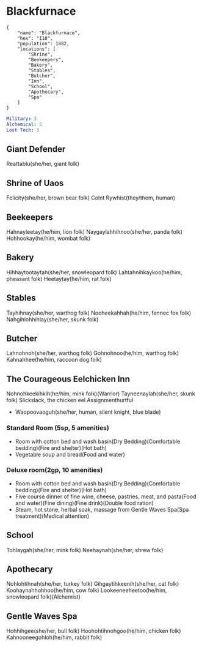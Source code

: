 # Blackfurnace

```
{
    "name": "Blackfurnace",
    "hex": "I10",
    "population": 1882,
    "locations": [
        "Shrine",
        "Beekeepers",
        "Bakery",
        "Stables",
        "Butcher",
        "Inn",
        "School",
        "Apothecary",
        "Spa"
    ]
}
```
```yml
Military: 3
Alchemical: 5
Lost Tech: 3
```

## Giant Defender
Reattablu(she/her, giant folk)

## Shrine of Uaos
Felicity(she/her, brown bear folk)
Colnt Rywhist(they/them, human)

## Beekeepers
Hahnayleetay(he/him, lion folk)
Naygaylahhihnoo(she/her, panda folk)
Hohhookay(he/him, wombat folk)

## Bakery
Hihhaytootaytah(she/her, snowleopard folk)
Lahtahnihkaykoo(he/him, pheasant folk)
Heetaytay(he/him, rat folk)

## Stables
Tayhihnay(she/her, warthog folk)
Nooheekahhah(he/him, fennec fox folk)
Nahgihlohhihlay(she/her, skunk folk)

## Butcher
Lahnohnoh(she/her, warthog folk)
Gohnohnoo(he/him, warthog folk)
Kahnahhee(he/him, raccoon dog folk)

## The Courageous Eelchicken Inn
Nohnohkeekihkih(he/him, mink folk)(Warrior)
Tayneenaylah(she/her, skunk folk)
Slickslack, the chicken eel
Assignmenthurtful
- Waopoovaoguh(she/her, human, silent knight, blue blade)

### Standard Room (5sp, 5 amenities)
- Room with cotton bed and wash basin(Dry Bedding)(Comfortable bedding)(Fire and shelter)(Hot bath)
- Vegetable soup and bread(Food and water)

### Deluxe room(2gp, 10 amenities)
- Room with cotton bed and wash basin(Dry Bedding)(Comfortable bedding)(Fire and shelter)(Hot bath)
- Five course dinner of fine wine, cheese, pastries, meat, and pasta(Food and water)(Fine dining)(Fine drink)(Double food ration)
- Steam, hot stone, herbal soak, massage from Gentle Waves Spa(Spa treatment)(Medical attention)

## School
Tohlaygah(she/her, mink folk)
Neehaynah(she/her, shrew folk)

## Apothecary
Nohlohtihnah(she/her, turkey folk)
Gihgaytihkeenih(she/her, cat folk)
Koohaynahhohhoo(he/him, cow folk)
Lookeeneeheetoo(he/him, snowleopard folk)(Alchemist)

## Gentle Waves Spa
Hohhihgee(she/her, bull folk)
Hoohohtihnohgoo(he/him, chicken folk)
Kahnooneegohloh(he/him, rabbit folk)